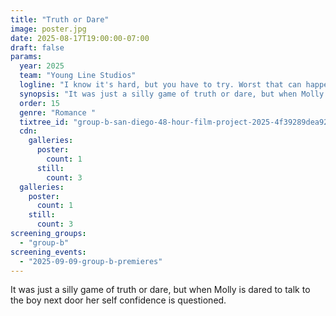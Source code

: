 ```yaml
---
title: "Truth or Dare"
image: poster.jpg
date: 2025-08-17T19:00:00-07:00
draft: false
params:
  year: 2025
  team: "Young Line Studios"
  logline: "I know it's hard, but you have to try. Worst that can happen is he says no."
  synopsis: "It was just a silly game of truth or dare, but when Molly is dared to talk to the boy next door her self confidence is questioned. "
  order: 15
  genre: "Romance "
  tixtree_id: "group-b-san-diego-48-hour-film-project-2025-4f39289dea92"
  cdn:
    galleries:
      poster:
        count: 1
      still:
        count: 3
  galleries:
    poster:
      count: 1
    still:
      count: 3
screening_groups:
  - "group-b"
screening_events:
  - "2025-09-09-group-b-premieres"
---
```

It was just a silly game of truth or dare, but when Molly is dared to talk to the boy next door her self confidence is questioned.
